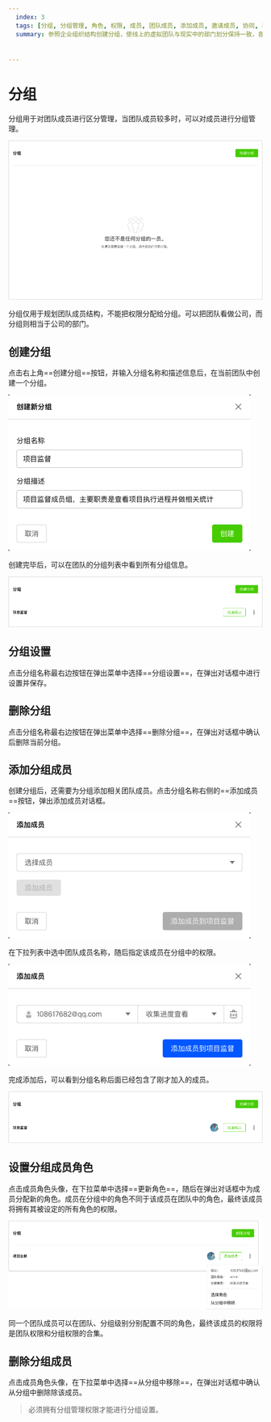 ```yaml
---
  index: 3
  tags: [分组, 分组管理, 角色, 权限, 成员, 团队成员, 添加成员, 邀请成员, 协同, 团队, 团队协同]
  summary: 参照企业组织结构创建分组，使线上的虚拟团队与现实中的部门划分保持一致，各司其职。


---
```


# 分组

分组用于对团队成员进行区分管理，当团队成员较多时，可以对成员进行分组管理。

<img src='../assets/02teamAdministration/03division/division.png'>

分组仅用于规划团队成员结构，不能把权限分配给分组。可以把团队看做公司，而分组则相当于公司的部门。

## 创建分组

点击右上角==创建分组==按钮，并输入分组名称和描述信息后，在当前团队中创建一个分组。

<img src='../assets/02teamAdministration/03division/newDivision.png'>

创建完毕后，可以在团队的分组列表中看到所有分组信息。

<img src='../assets/02teamAdministration/03division/divisionList.png'>

## 分组设置

点击分组名称最右边按钮在弹出菜单中选择==分组设置==，在弹出对话框中进行设置并保存。

## 删除分组

点击分组名称最右边按钮在弹出菜单中选择==删除分组==，在弹出对话框中确认后删除当前分组。

## 添加分组成员

创建分组后，还需要为分组添加相关团队成员。点击分组名称右侧的==添加成员==按钮，弹出添加成员对话框。

<img src='../assets/02teamAdministration/03division/addDivisionMember.png'>

在下拉列表中选中团队成员名称，随后指定该成员在分组中的权限。

<img src='../assets/02teamAdministration/03division/divisionMemberConfig.png'>

完成添加后，可以看到分组名称后面已经包含了刚才加入的成员。

<img src='../assets/02teamAdministration/03division/divisionListWithMember.png'>

## 设置分组成员角色

点击成员角色头像，在下拉菜单中选择==更新角色==，随后在弹出对话框中为成员分配新的角色。成员在分组中的角色不同于该成员在团队中的角色，最终该成员将拥有其被设定的所有角色的权限。

<img src='../assets/02teamAdministration/03division/divisionListWithMemberConfig.png'>

同一个团队成员可以在团队、分组级别分别配置不同的角色，最终该成员的权限将是团队权限和分组权限的合集。

## 删除分组成员

点击成员角色头像，在下拉菜单中选择==从分组中移除==，在弹出对话框中确认从分组中删除除该成员。

> 必须拥有分组管理权限才能进行分组设置。

